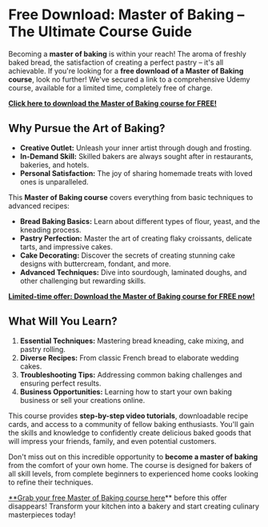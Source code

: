 # Free Download: Master of Baking – The Ultimate Course Guide

Becoming a **master of baking** is within your reach! The aroma of freshly baked bread, the satisfaction of creating a perfect pastry – it's all achievable. If you're looking for a **free download of a Master of Baking course**, look no further! We've secured a link to a comprehensive Udemy course, available for a limited time, completely free of charge.

[**Click here to download the Master of Baking course for FREE!**](https://udemywork.com/master-of-baking)

## Why Pursue the Art of Baking?

*   **Creative Outlet:** Unleash your inner artist through dough and frosting.
*   **In-Demand Skill:** Skilled bakers are always sought after in restaurants, bakeries, and hotels.
*   **Personal Satisfaction:** The joy of sharing homemade treats with loved ones is unparalleled.

This **Master of Baking course** covers everything from basic techniques to advanced recipes:

*   **Bread Baking Basics:** Learn about different types of flour, yeast, and the kneading process.
*   **Pastry Perfection:** Master the art of creating flaky croissants, delicate tarts, and impressive cakes.
*   **Cake Decorating:** Discover the secrets of creating stunning cake designs with buttercream, fondant, and more.
*   **Advanced Techniques:** Dive into sourdough, laminated doughs, and other challenging but rewarding skills.

[**Limited-time offer: Download the Master of Baking course for FREE now!**](https://udemywork.com/master-of-baking)

## What Will You Learn?

1.  **Essential Techniques:** Mastering bread kneading, cake mixing, and pastry rolling.
2.  **Diverse Recipes:** From classic French bread to elaborate wedding cakes.
3.  **Troubleshooting Tips:** Addressing common baking challenges and ensuring perfect results.
4.  **Business Opportunities:** Learning how to start your own baking business or sell your creations online.

This course provides **step-by-step video tutorials**, downloadable recipe cards, and access to a community of fellow baking enthusiasts. You'll gain the skills and knowledge to confidently create delicious baked goods that will impress your friends, family, and even potential customers.

Don't miss out on this incredible opportunity to **become a master of baking** from the comfort of your own home. The course is designed for bakers of all skill levels, from complete beginners to experienced home cooks looking to refine their techniques.

[**Grab your free Master of Baking course here](https://udemywork.com/master-of-baking)** before this offer disappears! Transform your kitchen into a bakery and start creating culinary masterpieces today!
